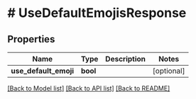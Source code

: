 # # UseDefaultEmojisResponse

## Properties

Name | Type | Description | Notes
------------ | ------------- | ------------- | -------------
**use_default_emoji** | **bool** |  | [optional]

[[Back to Model list]](../../README.md#models) [[Back to API list]](../../README.md#endpoints) [[Back to README]](../../README.md)
